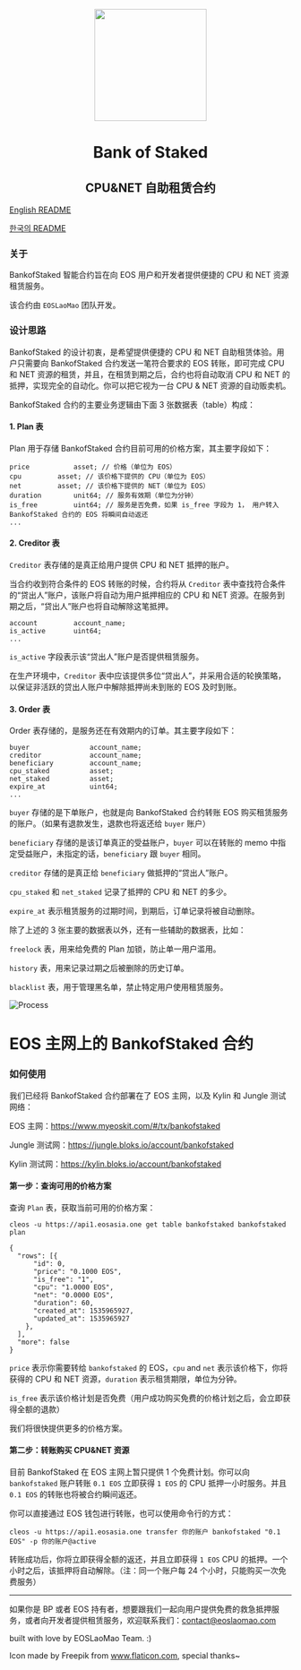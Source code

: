 <p align="center">
  <img width="200" height="200" src="./BankofStaked-logo.png">
</p>

<div align="center">
	<h1>Bank of Staked</h1>
	<h2>CPU&NET 自助租赁合约</h2>
</div>


<a href="./README.md">English README</a>

<a href="./README-KR.md">한국의 README</a>

### 关于
BankofStaked 智能合约旨在向 EOS 用户和开发者提供便捷的 CPU 和 NET 资源租赁服务。

该合约由 `EOSLaoMao` 团队开发。

### 设计思路


BankofStaked 的设计初衷，是希望提供便捷的 CPU 和 NET 自助租赁体验。用户只需要向 BankofStaked 合约发送一笔符合要求的 EOS 转账，即可完成 CPU 和 NET 资源的租赁，并且，在租赁到期之后，合约也将自动取消 CPU 和 NET 的抵押，实现完全的自动化。你可以把它视为一台 CPU & NET 资源的自动贩卖机。

BankofStaked 合约的主要业务逻辑由下面 3 张数据表（table）构成：

#### 1. Plan 表

Plan 用于存储 BankofStaked 合约目前可用的价格方案，其主要字段如下：

```
price			asset; // 价格（单位为 EOS）
cpu			asset; // 该价格下提供的 CPU（单位为 EOS）
net			asset; // 该价格下提供的 NET（单位为 EOS）
duration		unit64; // 服务有效期（单位为分钟）
is_free			uint64; // 服务是否免费，如果 is_free 字段为 1， 用户转入 BankofStaked 合约的 EOS 将瞬间自动返还
...
```

#### 2. Creditor 表



`Creditor` 表存储的是真正给用户提供 CPU 和 NET 抵押的账户。

当合约收到符合条件的 EOS 转账的时候，合约将从 `Creditor` 表中查找符合条件的“贷出人”账户，该账户将自动为用户抵押相应的 CPU 和 NET 资源。在服务到期之后，“贷出人”账户也将自动解除这笔抵押。

```
account			account_name;
is_active		uint64;
...
```

`is_active` 字段表示该“贷出人”账户是否提供租赁服务。

在生产环境中，`Creditor` 表中应该提供多位“贷出人”，并采用合适的轮换策略，以保证非活跃的贷出人账户中解除抵押尚未到账的 EOS 及时到账。

#### 3. Order 表

Order 表存储的，是服务还在有效期内的订单。其主要字段如下：

```
buyer				account_name;
creditor			account_name;
beneficiary			account_name;
cpu_staked			asset;
net_staked			asset;
expire_at			uint64;
...
```

`buyer` 存储的是下单账户，也就是向 BankofStaked 合约转账 EOS 购买租赁服务的账户。（如果有退款发生，退款也将返还给 `buyer` 账户）

`beneficiary` 存储的是该订单真正的受益账户，`buyer` 可以在转账的 memo 中指定受益账户，未指定的话，`beneficiary` 跟 `buyer` 相同。

`creditor` 存储的是真正给 `beneficiary` 做抵押的“贷出人”账户。

`cpu_staked` 和 `net_staked` 记录了抵押的 CPU 和 NET 的多少。

`expire_at` 表示租赁服务的过期时间，到期后，订单记录将被自动删除。


除了上述的 3 张主要的数据表以外，还有一些辅助的数据表，比如：

`freelock` 表，用来给免费的 Plan 加锁，防止单一用户滥用。

`history` 表，用来记录过期之后被删除的历史订单。

`blacklist` 表，用于管理黑名单，禁止特定用户使用租赁服务。

![Process](./Order-Process-of-BankofStaked.svg)


# EOS 主网上的 BankofStaked 合约

### 如何使用

我们已经将 BankofStaked 合约部署在了 EOS 主网，以及 Kylin 和 Jungle 测试网络：

EOS 主网：https://www.myeoskit.com/#/tx/bankofstaked

Jungle 测试网：https://jungle.bloks.io/account/bankofstaked

Kylin 测试网：https://kylin.bloks.io/account/bankofstaked



#### 第一步：查询可用的价格方案

查询 `Plan` 表，获取当前可用的价格方案：


```
cleos -u https://api1.eosasia.one get table bankofstaked bankofstaked plan

{
  "rows": [{
      "id": 0,
      "price": "0.1000 EOS",
      "is_free": "1",
      "cpu": "1.0000 EOS",
      "net": "0.0000 EOS",
      "duration": 60,
      "created_at": 1535965927,
      "updated_at": 1535965927
    },
  ],
  "more": false
}
```

`price` 表示你需要转给 `bankofstaked` 的 EOS，`cpu` and `net` 表示该价格下，你将获得的 CPU 和 NET 资源，`duration` 表示租赁期限，单位为分钟。

`is_free` 表示该价格计划是否免费（用户成功购买免费的价格计划之后，会立即获得全额的退款）

我们将很快提供更多的价格方案。

#### 第二步：转账购买 CPU&NET 资源


目前 BankofStaked 在 EOS 主网上暂只提供 1 个免费计划。你可以向 `bankofstaked` 账户转账 `0.1 EOS` 立即获得 `1 EOS` 的 CPU 抵押一小时服务。并且 `0.1 EOS` 的转账也将被合约瞬间返还。

你可以直接通过 EOS 钱包进行转账，也可以使用命令行的方式：

```
cleos -u https://api1.eosasia.one transfer 你的账户 bankofstaked "0.1 EOS" -p 你的账户@active
```


转账成功后，你将立即获得全额的返还，并且立即获得 `1 EOS` CPU 的抵押。一个小时之后，该抵押将自动解除。（注：同一个账户每 24 个小时，只能购买一次免费服务）



---

如果你是 BP 或者 EOS 持有者，想要跟我们一起向用户提供免费的救急抵押服务，或者向开发者提供租赁服务，欢迎联系我们：contact@eoslaomao.com


built with love by EOSLaoMao Team. :)

Icon made by Freepik from www.flaticon.com, special thanks~
